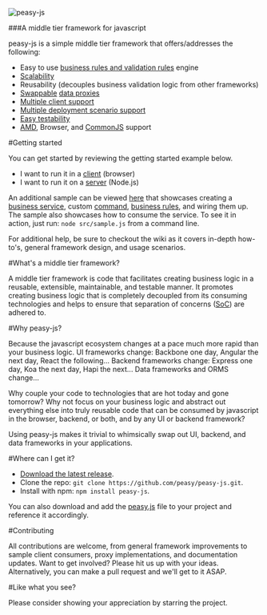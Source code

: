 ![peasy-js](https://www.dropbox.com/s/2yajr2x9yevvzbm/peasy3.png?dl=0&raw=1)

###A middle tier framework for javascript

peasy-js is a simple middle tier framework that offers/addresses the following:

- Easy to use [business rules and validation rules](https://github.com/peasy/peasy-js/wiki/Business-and-Validation-Rules) engine
- [Scalability](https://github.com/peasy/peasy-js/wiki/Data-Proxy#scalability)
- Reusability (decouples business validation logic from other frameworks)
- [Swappable](https://github.com/peasy/peasy-js/wiki/Data-Proxy#swappable-data-proxies) [data proxies](https://github.com/peasy/peasy-js/wiki/Data-Proxy)
- [Multiple client support](https://github.com/peasy/peasy-js/wiki/Multiple-Client-Support)
- [Multiple deployment scenario support](https://github.com/peasy/peasy-js/wiki/Data-Proxy#multiple-deployment-scenarios)
- [Easy testability](https://github.com/peasy/peasy-js/wiki/Testing)
- [AMD](https://en.wikipedia.org/wiki/Asynchronous_module_definition), Browser, and [CommonJS](https://en.wikipedia.org/wiki/CommonJS) support


#Getting started

You can get started by reviewing the getting started example below.

- I want to run it in a [client](https://github.com/peasy/peasy-js/wiki/Browser-sample) (browser)
- I want to run it on a [server](https://github.com/peasy/peasy-js/wiki/node.js-sample) (Node.js)

An additional sample can be viewed [here](https://github.com/peasy/peasy-js/blob/master/src/sample.js) that showcases creating a [business service](), custom [command](), [business rules](), and wiring them up.  The sample also showcases how to consume the service.  To see it in action, just run: ```node src/sample.js``` from a command line.

For additional help, be sure to checkout the wiki as it covers in-depth how-to's, general framework design, and usage scenarios.

#What's a middle tier framework?

A middle tier framework is code that facilitates creating business logic in a reusable, extensible, maintainable, and testable manner.   It promotes creating business logic that is completely decoupled from its consuming technologies and helps to ensure that separation of concerns ([SoC](https://en.wikipedia.org/wiki/Separation_of_concerns)) are adhered to.

#Why peasy-js?

Because the javascript ecosystem changes at a pace much more rapid than your business logic.  UI frameworks change: Backbone one day, Angular the next day, React the following...  Backend frameworks change: Express one day, Koa the next day, Hapi the next... Data frameworks and ORMS change...  

Why couple your code to technologies that are hot today and gone tomorrow?  Why not focus on your business logic and abstract out everything else into truly reusable code that can be consumed by javascript in the browser, backend, or both, and by any UI or backend framework? 

Using peasy-js makes it trivial to whimsically swap out UI, backend, and data frameworks in your applications.

#Where can I get it?

- [Download the latest release](https://github.com/peasy/peasy-js/archive/master.zip).
- Clone the repo: ```git clone https://github.com/peasy/peasy-js.git```.
- Install with npm: ```npm install peasy-js```.

You can also download and add the [peasy.js](https://github.com/peasy/peasy-js/blob/master/src/peasy.js) file to your project and reference it accordingly.

#Contributing

All contributions are welcome, from general framework improvements to sample client consumers, proxy implementations, and documentation updates.  Want to get involved?  Please hit us up with your ideas.  Alternatively, you can make a pull request and we'll get to it ASAP.

#Like what you see?

Please consider showing your appreciation by starring the project.
